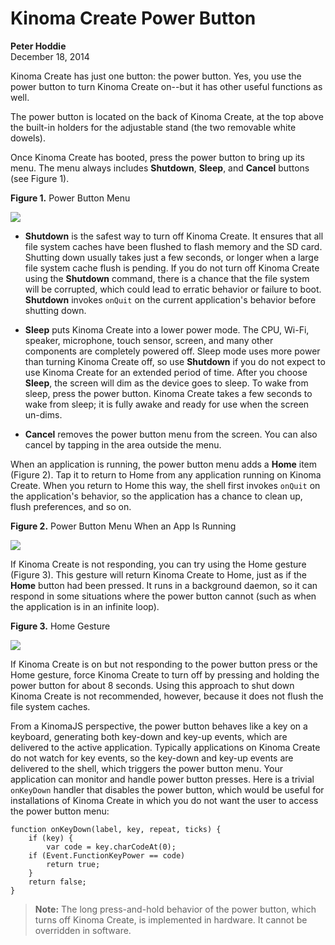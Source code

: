 <!-- Version: 160419-CR / Last reviewed: November 2015 (with subsequent OK to change Quit gesture to Home gesture)

Kinoma Create has just one button: the power button. Yes, you use the power button to turn Kinoma Create on--but it has other useful functions as well.
-->

<img alt="" src="img/power-button_icon.png" class="technoteIllus" >

# Kinoma Create Power Button

**Peter Hoddie**  
December 18, 2014

Kinoma Create has just one button: the power button. Yes, you use the power button to turn Kinoma Create on--but it has other useful functions as well.

The power button is located on the back of Kinoma Create, at the top above the built-in holders for the adjustable stand (the two removable white dowels).

Once Kinoma Create has booted, press the power button to bring up its menu. The menu always includes **Shutdown**, **Sleep**, and **Cancel** buttons (see Figure 1).

**Figure 1.** Power Button Menu  
 
![](img/shutdown-menu01.png)

- **Shutdown** is the safest way to turn off Kinoma Create. It ensures that all file system caches have been flushed to flash memory and the SD card. Shutting down usually takes just a few seconds, or longer when a large file system cache flush is pending. If you do not turn off Kinoma Create using the **Shutdown** command, there is a chance that the file system will be corrupted, which could lead to erratic behavior or failure to boot. **Shutdown** invokes `onQuit` on the current application's behavior before shutting down.

- **Sleep** puts Kinoma Create into a lower power mode. The CPU, Wi-Fi, speaker, microphone, touch sensor, screen, and many other components are completely powered off. Sleep mode uses more power than turning Kinoma Create off, so use **Shutdown** if you do not expect to use Kinoma Create for an extended period of time. After you choose **Sleep**, the screen will dim as the device goes to sleep. To wake from sleep, press the power button. Kinoma Create takes a few seconds to wake from sleep; it is fully awake and ready for use when the screen un-dims.

- **Cancel** removes the power button menu from the screen. You can also cancel by tapping in the area outside the menu.

When an application is running, the power button menu adds a **Home** item (Figure 2). Tap it to return to Home from any application running on Kinoma Create. When you return to Home this way, the shell first invokes `onQuit` on the application's behavior, so the application has a chance to clean up, flush preferences, and so on.

**Figure 2.** Power Button Menu When an App Is Running  
 
![](img/shutdown-menu02.png)

If Kinoma Create is not responding, you can try using the Home gesture (Figure 3). This gesture will return Kinoma Create to Home, just as if the **Home** button had been pressed. It runs in a background daemon, so it can respond in some situations where the power button cannot (such as when the application is in an infinite loop).

**Figure 3.** Home Gesture  

![](img/back-to-home-gesture.png)

If Kinoma Create is on but not responding to the power button press or the Home gesture, force Kinoma Create to turn off by pressing and holding the power button for about 8 seconds. Using this approach to shut down Kinoma Create is not recommended, however, because it does not flush the file system caches.

From a KinomaJS perspective, the power button behaves like a key on a keyboard, generating both key-down and key-up events, which are delivered to the active application. Typically applications on Kinoma Create do not watch for key events, so the key-down and key-up events are delivered to the shell, which triggers the power button menu. Your application can monitor and handle power button presses. Here is a trivial `onKeyDown` handler that disables the power button, which would be useful for installations of Kinoma Create in which you do not want the user to access the power button menu:

```
function onKeyDown(label, key, repeat, ticks) { 
	if (key) { 
		var code = key.charCodeAt(0); 
	if (Event.FunctionKeyPower == code) 
		return true; 
	} 
	return false; 
}
```

>**Note:** The long press-and-hold behavior of the power button, which turns off Kinoma Create, is implemented in hardware. It cannot be overridden in software.